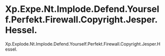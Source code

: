 # Xp.Expe.Nt.Implode.Defend.Yourself.Perfekt.Firewall.Copyright.Jesper.Hessel.
Xp.Explode.Nt.Implode.Defend.Yourself.Perfekt.Firewall.Copyright.Jesper.Hessel.
